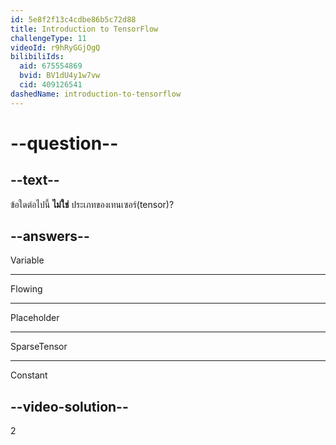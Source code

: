 ```yaml
---
id: 5e8f2f13c4cdbe86b5c72d88
title: Introduction to TensorFlow
challengeType: 11
videoId: r9hRyGGjOgQ
bilibiliIds:
  aid: 675554869
  bvid: BV1dU4y1w7vw
  cid: 409126541
dashedName: introduction-to-tensorflow
---
```


# --question--

## --text--

ข้อใดต่อไปนี้ **ไม่ใช่** ประเภทของเทนเซอร์(tensor)?

## --answers--

Variable

---

Flowing

---

Placeholder

---

SparseTensor

---

Constant

## --video-solution--

2

